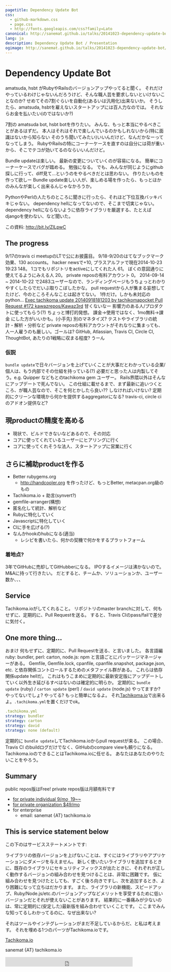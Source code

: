 ```yaml
---
pagetitle: Dependency Update Bot
css:
  - github-markdown.css
  - page.css
  - http://fonts.googleapis.com/css?family=Lato
canonical: http://sanemat.github.io/talks/20141023-dependency-update-bot/
lang: ja
description: Dependency Update Bot / Presentation
ogimage: http://sanemat.github.io/talks/20141023-dependency-update-bot/interval-pull-requests.gif
---
```

<script type="text/javascript">
  window.analytics=window.analytics||[],window.analytics.methods=["identify","group","track","page","pageview","alias","ready","on","once","off","trackLink","trackForm","trackClick","trackSubmit"],window.analytics.factory=function(t){return function(){var a=Array.prototype.slice.call(arguments);return a.unshift(t),window.analytics.push(a),window.analytics}};for(var i=0;i<window.analytics.methods.length;i++){var key=window.analytics.methods[i];window.analytics[key]=window.analytics.factory(key)}window.analytics.load=function(t){if(!document.getElementById("analytics-js")){var a=document.createElement("script");a.type="text/javascript",a.id="analytics-js",a.async=!0,a.src=("https:"===document.location.protocol?"https://":"http://")+"cdn.segment.io/analytics.js/v1/"+t+"/analytics.min.js";var n=document.getElementsByTagName("script")[0];n.parentNode.insertBefore(a,n)}},window.analytics.SNIPPET_VERSION="2.0.9",
  window.analytics.load("ig7q6np7c1");
  window.analytics.page();
</script>

# Dependency Update Bot

amatsuda, hsbt がRubyやRailsのバージョンアップやってると聞く。
それだけやっているわけじゃないんだろうけど、そんな職人芸を要求しないといけないことなのか?
せめてその7割ぐらいを自動化(あるいは汎用化)出来ないか。
そうしたら、amatsuda, hsbtを雇えないスタートアップには百人力なのでは。
それならお金を払いたい(のではないか?)

7割の amatsuda bot, hsbt botを作りたい。
みんな、もっと本当にやるべきことがあるはずだ。
本人はそれはそれで楽しんでいるのかもしれないから(特に面識はないから知らない そのうち聞いてみたい)いいんだけど、なんだかなーってなってしまう。
RubyやRailsの特にコーナーケースを直すのは自分には荷が重いから、そこでテコが効いてるのならいいんだけど。

Bundle updateは楽しい。
最新の変更についていくのが容易になる。
簡単にコーナーケースでバグが踏める。
勉強になる。
でも、みんなが同じようにgithub探しに行って、diff見て…というのをやるべきだとは思わない。
作りたいものを作って欲しー
Bundle update楽しい人が、楽しめる場を作ったら、もっとほかのみんなが楽しく出来るんじゃなかろうか。

PythonやPerlの人たちのところに聞きに行ったら、それほど下位互換バッキバキじゃない。
dependency hellになってないので、そこまで切実じゃない。
dependency hellにならないように依存ライブラリを厳選する、たとえばdjangoを使わない、など聞いた。

この資料: http://bit.ly/ZILpwC

## The progress

9/17のtravis ci meetupのLTで公にお披露目。
9/18-9/20のはてなブックマーク効果、130 accounts。
hacker newsで+10, プラスアルファで現在2014-10-23 19:23 148。
1コでもリポジトリをactiveにしてくれた人 61。
ぼくの意図通りに使えてるようにみえる人 20。
private reposの有料アカウント 0。
2014-09-14 ~ 2014-10-22 で2483ユーザーなので、ランディングページもうちょっとわかりやすくしたらでだいぶ取りこぼしたかな。
pull requestから人が集まる妄想してたけど、今のところそんなことは起きてない。
1件だけ。しかも未対応のpython… [Exec tachikoma update 20140918181203 by tachikomapocket Pull Request #172 kawazrepos/Kawaz3rd](https://github.com/kawazrepos/Kawaz3rd/pull/172)
甘くないなー
影響力のある人/プロダクトに使ってもらう(?) ちょっと博打的発想。
課金->使用ではなく、1mo無料->課金 にした方がいいかも。(小手先)
別のマネタイズ? テストやライブラリの統計・解析・分析など
private reposの有料アカウントがそれなりに集まっても、人一人雇うのも厳しい。ゴールは?
GitHub, Atlassian, Travis CI, Circle CI, ThoughtBot, あたりの1戦略に収まる程度? うーん

### 仮説

`bundle update`で日々バージョンを上げていくことが大事だとわかっている企業/個人は、もう内部でその仕組を持っている(?)
必要だと思った人は内製してそう。e.g. Quipper などもとのtachikoma gem ユーザー。
Rails界隈以外はそんなにアップデートで死んでない。
この仕組に載せるまで、まず最新に追いつくところ、が職人芸なので、そこを何とかしたら良い?? しなければいけない?
定期的にクリーンな環境から何かを提供するaggregatorになる? travis-ci, circle ciのアドオン提供など?


## 現productの精度を高める

- 現状で、ビルドできないなどあるので、その対応
- コアに使ってくれているユーザーにヒアリングに行く
- コアに使ってくれそうな法人、スタートアップに営業に行く

## さらに補助productを作る

- Better rubygems.org
     - http://handcooler.org を作ったけど、もっとBetter, metacpan.org級のもの
- Tachikoma.io + 助言(synvert?)
- gemfile-arranger(構想)
- 匿名化して統計、解析など
- Rubyに特化していく
- Javascriptに特化していく
- CIに手を広げる(?)
- なんかhookのhubになる(適当)
   - レシピを書いたら、何かの契機で何かをするプラットフォーム

### 着地点?

3年でGitHubに売却してGitHubberになる。
IPOするイメージは沸かないので。M&Aに持って行きたい。
だとすると、チームか、ソリューションか、ユーザー数か、、、

## Service

Tachikoma.ioがしてくれること。
リポジトリのmaster branchに対して、何もせずに、定期的に、Pull Requestを送る。
すると、Travis CIのpass/failで差分に気付く。

## One more thing...

おまけ
何もせずに、定期的に、Pull Requestを送る、と言いました。
各言語編
ruby: bundler, perl: carton, node.js: npm と言語ごとにパッケージマネージャーがある。
Gemfile, Gemfile.lock, cpanfile, cpanfile.snapshot, package.json, etc. と依存関係コントロールするためのメタファイル群がある。
これらは依存関係update hellだ。
これはもうこまめに定期的に最新安定版にアップデートしていく以外生き延びるすべはないのは確定的に明らか。
定期的に `bundle update` (ruby) / `carton update` (perl) / `david update` (node.js)
やってますか? やってないでしょ? やってる? もっと簡単になるよ。
それ[Tachikoma.io][tachikoma-io]で出来るよ。`.tachikoma.yml`を置くだけでok。

```yaml
.tachikoma.yml
strategy: bundler
strategy: carton
strategy: david
strategy: none (default)
```

定期的に `bundle update`してTachikoma.ioからpull requestが来る。
この場合、Travis CI のbuildログだけでなく、GitHubのcompare viewも頼りになる。
Tachikoma.ioのできることはTachikoma.ioに任せる。
あなたはあなたのやりたいことをやろう。

## Summary

public repos版はFree!
private repos版は月額有料です

- [for private individual $9/mo ~~$19~~](https://gumroad.com/l/JwtkV/travisci)
- [for private organization $49/mo](https://gumroad.com/l/oDPx)
- for enterprise
    - email: sanemat {AT} tachikoma.io

## This is service statement below

この下のはサービスステートメントです:

ライブラリの依存バージョンを上げないことは、すぐにはライブラリやアプリケーションにダメージを与えません。
新しく使いたいライブラリを追加するときに、既存のライブラリにセキュリティフィックスが出たときに、それぞれが正しく動作するバージョンの組み合わせを見つけることは、非常に困難です。
仮に組み合わせを見つけたとしても、すごく後ろ向きですし、次を追加するとき、より困難になって立ちはだかります。
また、ライブラリの新機能、スピードアップ、Ruby/Node.js/etc.のバージョンアップなどメリットを享受するために低いバージョンだとそれが使えないことがあります。
結果的に一番痛みが少ないのは、常に定期的に(安定した)最新版を組み合わせていくことです。
ここまでみんな知ってるしわかってるのに、なぜ出来ない?

それはツールやインテグレーションがまだ不足しているからだ、と私は考えます。
それを埋める1つのパーツがTachikoma.ioです。

[Tachikoma.io][tachikoma-io]

sanemat {AT} tachikoma.io

<iframe src="http://expando.github.io/add/?u=http%3A%2F%2Fsanemat.github.io%2Ftalks%2F20141023-dependency-update-bot%2F&t=Dependency%20Update%20Bot" frameborder=0 frametransparency=1 scrolling=no height=30 width=400>
</iframe>

[tachikoma-io]:http://tachikoma.io/?utm_source=talk&utm_medium=slide&utm_campaign=20141023-dependency-update-bot
